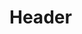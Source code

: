 <!-- TITLE: Volley -->
<!-- SUBTITLE: Fire a volley of arrows at your target, dealing damage to them and all enemies around them. -->

# Header